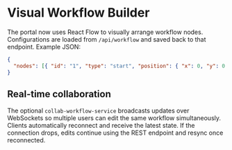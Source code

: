 # Visual Workflow Builder

The portal now uses React Flow to visually arrange workflow nodes. Configurations are loaded from `/api/workflow` and saved back to that endpoint. Example JSON:

```json
{
  "nodes": [{ "id": "1", "type": "start", "position": { "x": 0, "y": 0 } }]
}
```

## Real-time collaboration

The optional `collab-workflow-service` broadcasts updates over WebSockets so multiple
users can edit the same workflow simultaneously. Clients automatically reconnect
and receive the latest state. If the connection drops, edits continue using the
REST endpoint and resync once reconnected.

